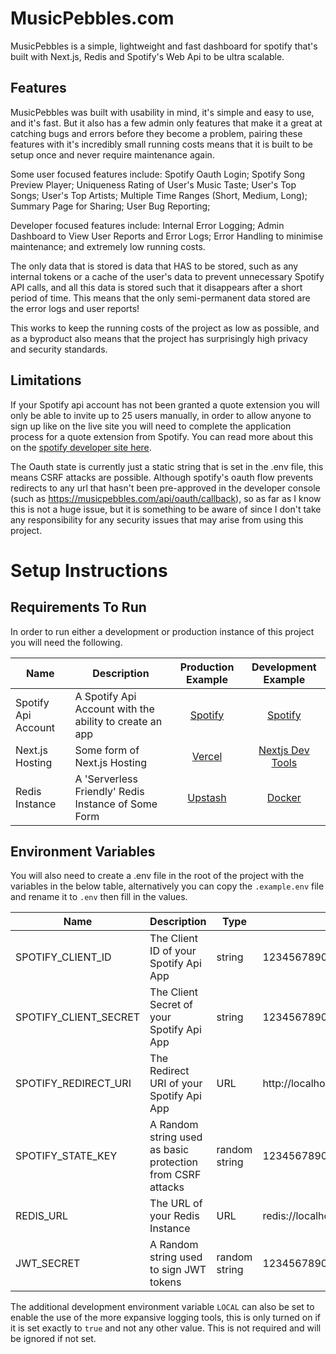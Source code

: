 # MusicPebbles.com

MusicPebbles is a simple, lightweight and fast dashboard for spotify that's built with Next.js, Redis and Spotify's Web
Api to be ultra scalable.

## Features

MusicPebbles was built with usability in mind, it's simple and easy to use, and it's fast. But it also has a few admin
only features that make it a great at catching bugs and errors before they become a problem, pairing these features with
it's incredibly small running costs means that it is built to be setup once and never require maintenance again.

Some user focused features include: Spotify Oauth Login; Spotify Song Preview Player; Uniqueness Rating of User's
Music Taste; User's Top Songs; User's Top Artists; Multiple Time Ranges (Short, Medium, Long); Summary Page for Sharing;
User Bug Reporting;

Developer focused features include: Internal Error Logging; Admin Dashboard to View User Reports and Error Logs; Error
Handling to minimise maintenance; and extremely low running costs.

The only data that is stored is data that HAS to be stored, such as any internal tokens or a cache of the user's data to
prevent unnecessary Spotify API calls, and all this data is stored such that it disappears after a short period of time.
This means that the only semi-permanent data stored are the error logs and user reports!

This works to keep the running costs of the project as low as possible, and as a byproduct also means that the project
has surprisingly high privacy and security standards.

## Limitations

If your Spotify api account has not been granted a quote extension you will only be able to invite up to 25 users
manually, in order to allow anyone to sign up like on the live site you will need to complete the application process
for a quote extension from Spotify. You can read more about this on
the [spotify developer site here](https://developer.spotify.com/documentation/web-api/concepts/quota-modes).

The Oauth state is currently just a static string that is set in the .env file, this means CSRF attacks are possible.
Although spotify's oauth flow prevents redirects to any url that hasn't been pre-approved in the developer console (such
as https://musicpebbles.com/api/oauth/callback), so as far as I know this is not a huge issue, but it is something to be
aware of since I don't take any responsibility for any security issues that may arise from using this project.

# Setup Instructions

## Requirements To Run

In order to run either a development or production instance of this project you will need the following.

| Name                | Description                                             |            Production Example             |                      Development Example                       |
|---------------------|---------------------------------------------------------|:-----------------------------------------:|:--------------------------------------------------------------:|
| Spotify Api Account | A Spotify Api Account with the ability to create an app | [Spotify](https://developer.spotify.com/) |           [Spotify](https://developer.spotify.com/)            |
| Next.js Hosting     | Some form of Next.js Hosting                            |     [Vercel](https://vercel.com/home)     |            [Nextjs Dev Tools](https://nextjs.org/)             |
| Redis Instance      | A 'Serverless Friendly' Redis Instance of Some Form     |      [Upstash](https://upstash.com/)      |               [Docker](https://www.docker.com/)                |         

## Environment Variables

You will also need to create a .env file in the root of the project with the variables in the below table, alternatively
you can copy the `.example.env` file and rename it to `.env` then fill in the values.

| Name                  | Description                                                | Type          | Example                                  |
|-----------------------|------------------------------------------------------------|---------------|------------------------------------------|
| SPOTIFY_CLIENT_ID     | The Client ID of your Spotify Api App                      | string        | 1234567890abcdef                         |
| SPOTIFY_CLIENT_SECRET | The Client Secret of your Spotify Api App                  | string        | 1234567890abcdef                         |
| SPOTIFY_REDIRECT_URI  | The Redirect URI of your Spotify Api App                   | URL           | http://localhost:3000/api/oauth/callback |
| SPOTIFY_STATE_KEY     | A Random string used as basic protection from CSRF attacks | random string | 1234567890abcdef                         |
| REDIS_URL             | The URL of your Redis Instance                             | URL           | redis://localhost:6379                   |
| JWT_SECRET            | A Random string used to sign JWT tokens                    | random string | 1234567890abcdef                         |

The additional development environment variable `LOCAL` can also be set to enable the use of the more expansive logging
tools, this is only turned on if it is set exactly to `true` and not any other value. This is not required and will be
ignored if not set.

